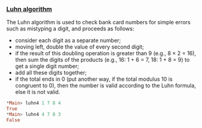 ### <ins>Luhn algorithm</ins>

The Luhn algorithm is used to check bank card numbers for simple errors such as mistyping a digit, and proceeds as follows:
- consider each digit as a separate number;
- moving left, double the value of every second digit;
- if the result of this doubling operation is greater than 9 (e.g., 8 × 2 = 16), then sum the digits of the products (e.g., 16: 1 + 6 = 7, 18: 1 + 8 = 9) to get a single digit number;
- add all these digits together;
- if the total ends in 0 (put another way, if the total modulus 10 is congruent to 0), then the number is valid according to the Luhn formula, else it is not valid.

```haskell
*Main> luhn4 1 7 8 4
True
*Main> luhn4 4 7 8 3
False
```
